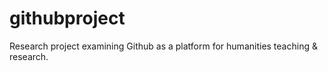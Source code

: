 # githubproject
Research project examining Github as a platform for humanities teaching &amp; research.
